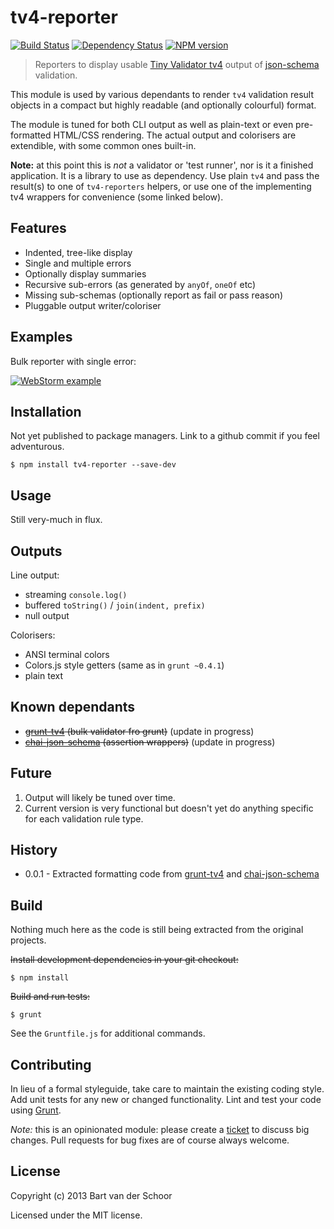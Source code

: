 # tv4-reporter

[![Build Status](https://secure.travis-ci.org/Bartvds/tv4-reporter.png?branch=master)](http://travis-ci.org/Bartvds/tv4-reporter) [![Dependency Status](https://gemnasium.com/Bartvds/tv4-reporter.png)](https://gemnasium.com/Bartvds/tv4-reporter) [![NPM version](https://badge.fury.io/js/tv4-reporter.png)](http://badge.fury.io/js/tv4-reporter)

> Reporters to display usable [Tiny Validator tv4](https://github.com/geraintluff/tv4) output of [json-schema](http://jsonschema.org) validation.

This module is used by various dependants to render `tv4` validation result objects in a compact but highly readable (and optionally colourful) format.

The module is tuned for both CLI output as well as plain-text or even pre-formatted HTML/CSS rendering. The actual output and colorisers are extendible, with some common ones built-in.

**Note:** at this point this is *not* a validator or 'test runner', nor is it a finished application. It is a library to use as dependency. Use plain `tv4` and pass the result(s) to one of `tv4-reporters` helpers, or use one of the implementing tv4 wrappers for convenience (some linked below). 

## Features

* Indented, tree-like display
* Single and multiple errors
* Optionally display summaries
* Recursive sub-errors (as generated by `anyOf`, `oneOf` etc)
* Missing sub-schemas (optionally report as fail or pass reason)
* Pluggable output writer/coloriser

## Examples

Bulk reporter with single error:

[![WebStorm example](https://raw.github.com/Bartvds/tv4-reporter/master/media/webstorm-example-01.png)](https://raw.github.com/Bartvds/tv4-reporter/master/media/webstorm-example-01.png)

## Installation

Not yet published to package managers. Link to a github commit if you feel adventurous.

```shell
$ npm install tv4-reporter --save-dev
```

## Usage

Still very-much in flux.

## Outputs

Line output:

* streaming `console.log()`
* buffered `toString()` / `join(indent, prefix)`
* null output

Colorisers:

* ANSI terminal colors
* Colors.js style getters (same as in `grunt ~0.4.1`)
* plain text

## Known dependants

* ~~[grunt-tv4](https://github.com/Bartvds/grunt-tv4) (bulk validator fro grunt)~~ (update in progress)
* ~~[chai-json-schema](https://github.com/Bartvds/chai-json-schema) (assertion wrappers)~~ (update in progress)

## Future

1. Output will likely be tuned over time.
1. Current version is very functional but doesn't yet do anything specific for each validation rule type.

## History

* 0.0.1 - Extracted formatting code from [grunt-tv4](https://github.com/Bartvds/grunt-tv4) and [chai-json-schema](https://github.com/Bartvds/chai-json-schema)

## Build

Nothing much here as the code is still being extracted from the original projects.

~~Install development dependencies in your git checkout:~~

    $ npm install

~~Build and run tests:~~

    $ grunt

See the `Gruntfile.js` for additional commands.

## Contributing

In lieu of a formal styleguide, take care to maintain the existing coding style. Add unit tests for any new or changed functionality. Lint and test your code using [Grunt](http://gruntjs.com/).

*Note:* this is an opinionated module: please create a [ticket](https://github.com/Bartvds/tv4-reporter/issues) to discuss big changes. Pull requests for bug fixes are of course always welcome. 

## License

Copyright (c) 2013 Bart van der Schoor

Licensed under the MIT license.